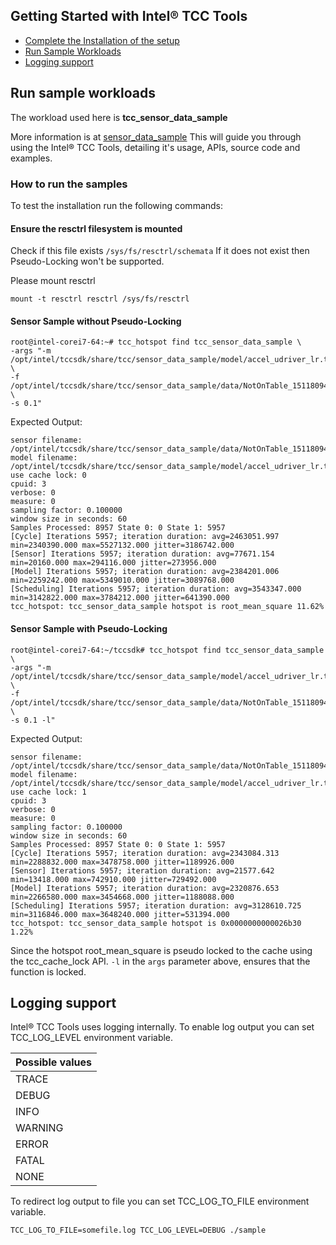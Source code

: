 
## Getting Started with Intel® TCC Tools

* [Complete the Installation of the setup](Installation.md)
* [Run Sample Workloads](#run-sample-workloads)
* [Logging support](#logging-support)

## Run sample workloads
The workload used here is **tcc_sensor_data_sample**

More information is at [sensor_data_sample](../samples/sensor/README.md)
This will guide you through using the Intel® TCC Tools, detailing it's usage, APIs,
source code and examples.

### How to run the samples

To test the installation run the following commands:

#### Ensure the resctrl filesystem is mounted

Check if this file exists `/sys/fs/resctrl/schemata`
If it does not exist then Pseudo-Locking won't be supported.

Please mount resctrl
~~~
mount -t resctrl resctrl /sys/fs/resctrl
~~~

#### Sensor Sample without Pseudo-Locking
~~~
root@intel-corei7-64:~# tcc_hotspot find tcc_sensor_data_sample \
-args "-m /opt/intel/tccsdk/share/tcc/sensor_data_sample/model/accel_udriver_lr.txt \
-f /opt/intel/tccsdk/share/tcc/sensor_data_sample/data/NotOnTable_1511809436.accel.test.csv \
-s 0.1"
~~~

Expected Output:
~~~
sensor filename: /opt/intel/tccsdk/share/tcc/sensor_data_sample/data/NotOnTable_1511809436.accel.test.csv
model filename: /opt/intel/tccsdk/share/tcc/sensor_data_sample/model/accel_udriver_lr.txt
use cache lock: 0
cpuid: 3
verbose: 0
measure: 0
sampling factor: 0.100000
window size in seconds: 60
Samples Processed: 8957 State 0: 0 State 1: 5957
[Cycle] Iterations 5957; iteration duration: avg=2463051.997 min=2340390.000 max=5527132.000 jitter=3186742.000
[Sensor] Iterations 5957; iteration duration: avg=77671.154 min=20160.000 max=294116.000 jitter=273956.000
[Model] Iterations 5957; iteration duration: avg=2384201.006 min=2259242.000 max=5349010.000 jitter=3089768.000
[Scheduling] Iterations 5957; iteration duration: avg=3543347.000 min=3142822.000 max=3784212.000 jitter=641390.000
tcc_hotspot: tcc_sensor_data_sample hotspot is root_mean_square 11.62%
~~~

#### Sensor Sample with Pseudo-Locking

~~~
root@intel-corei7-64:~/tccsdk# tcc_hotspot find tcc_sensor_data_sample \
-args "-m /opt/intel/tccsdk/share/tcc/sensor_data_sample/model/accel_udriver_lr.txt \
-f /opt/intel/tccsdk/share/tcc/sensor_data_sample/data/NotOnTable_1511809436.accel.test.csv \
-s 0.1 -l"
~~~

Expected Output:
~~~
sensor filename: /opt/intel/tccsdk/share/tcc/sensor_data_sample/data/NotOnTable_1511809436.accel.test.csv
model filename: /opt/intel/tccsdk/share/tcc/sensor_data_sample/model/accel_udriver_lr.txt
use cache lock: 1
cpuid: 3
verbose: 0
measure: 0
sampling factor: 0.100000
window size in seconds: 60
Samples Processed: 8957 State 0: 0 State 1: 5957
[Cycle] Iterations 5957; iteration duration: avg=2343084.313 min=2288832.000 max=3478758.000 jitter=1189926.000
[Sensor] Iterations 5957; iteration duration: avg=21577.642 min=13418.000 max=742910.000 jitter=729492.000
[Model] Iterations 5957; iteration duration: avg=2320876.653 min=2266580.000 max=3454668.000 jitter=1188088.000
[Scheduling] Iterations 5957; iteration duration: avg=3128610.725 min=3116846.000 max=3648240.000 jitter=531394.000
tcc_hotspot: tcc_sensor_data_sample hotspot is 0x0000000000026b30 1.22%
~~~

Since the hotspot root_mean_square is pseudo locked to the cache using
the tcc_cache_lock API. `-l` in the `args` parameter above, ensures that the function is locked.

## Logging support

Intel® TCC Tools uses logging internally. To enable log output you can set TCC_LOG_LEVEL environment variable.

 Possible values |
-----------------|
 TRACE |
 DEBUG |
 INFO |
 WARNING |
 ERROR |
 FATAL |
 NONE |

 To redirect log output to file you can set TCC_LOG_TO_FILE environment variable.
 ~~~
 TCC_LOG_TO_FILE=somefile.log TCC_LOG_LEVEL=DEBUG ./sample
 ~~~
